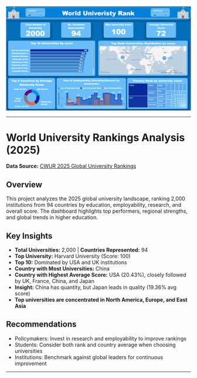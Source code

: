 <p align="center">
  <img src="Dash 1.png" alt="Web App Sample" width="600"/>
</p>

---

# World University Rankings Analysis (2025)

**Data Source:** [CWUR 2025 Global University Rankings](https://cwur.org/2025.php)

## Overview
This project analyzes the 2025 global university landscape, ranking 2,000 institutions from 94 countries by education, employability, research, and overall score. The dashboard highlights top performers, regional strengths, and global trends in higher education.

## Key Insights
- **Total Universities:** 2,000 | **Countries Represented:** 94
- **Top University:** Harvard University (Score: 100)
- **Top 10:** Dominated by USA and UK institutions
- **Country with Most Universities:** China
- **Country with Highest Average Score:** USA (20.43%), closely followed by UK, France, China, and Japan
- **Insight:** China has quantity, but Japan leads in quality (19.36% avg score)
- **Top universities are concentrated in North America, Europe, and East Asia**

## Recommendations
- Policymakers: Invest in research and employability to improve rankings
- Students: Consider both rank and country average when choosing universities
- Institutions: Benchmark against global leaders for continuous improvement

---
